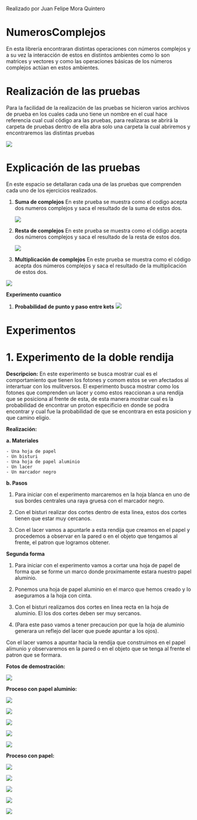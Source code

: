 Realizado por Juan Felipe Mora Quintero

# NumerosComplejos


En esta librería encontraran distintas operaciones con números complejos y a su vez la interacción de estos en distintos ambientes como lo son matrices y vectores y como las operaciones básicas de los números complejos actúan en estos ambientes.



# Realización de las pruebas

Para la facilidad de la realización de las pruebas se hicieron varios archivos de prueba en los cuales cada uno tiene un nombre en el cual hace referencia cual cual código ara las pruebas, para realizaras se abrirá la carpeta de pruebas  dentro de ella abra solo una carpeta la cual abriremos y encontraremos las distintas pruebas

![](Images/Imagen1.PNG)


# Explicación de las pruebas

En este espacio se detallaran cada una de las pruebas que comprenden cada uno de los ejercicios realizados.

 1. **Suma de complejos**
	  En este prueba se muestra como el codigo acepta dos numeros complejos y saca el resultado de la suma de estos dos.
    
	![](Images/Imagen2.PNG)

 2. **Resta de complejos**
	  En este prueba se muestra como el código acepta dos números complejos y saca el resultado de la resta de 					estos dos.
	  
	![](Images/Imagen3.PNG) 
	
 3.  **Multiplicación de complejos**
	En este prueba se muestra como el código acepta dos números complejos y saca el resultado de la multiplicación de estos dos.
	
![](Images/Imagen4.PNG) 
	
	
**Experimento cuantico**	
1. **Probabilidad de punto y paso entre kets**
![](Images/Imagen5.PNG) 
	
# **Experimentos**

# **1.	Experimento de la doble rendija**

**Descripcion:**
En este experimento se busca mostrar cual es el comportamiento que tienen los fotones y comom estos se ven afectados al interartuar con los mulitversos. El experimento busca mostrar como los fotones que comprenden un lacer y como estos reaccionan a una rendija que se posiciona al frente de esta, de esta manera mostrar cual es la probabilidad de encontrar un proton especificio en donde se podra encontrar y cual fue la probabilidad de que se encontrara en esta posicion y que camino eligio.

**Realización:**

**a. Materiales**

	- Una hoja de papel
	- Un bisturi
	- Una hoja de papel aluminio
	- Un lacer
	- Un marcador negro

**b. Pasos**

1. Para iniciar con el experimento marcaremos en la hoja blanca en uno de sus bordes centrales una raya gruesa con el marcador negro.
	
2. Con el bisturi realizar dos cortes dentro de esta linea, estos dos cortes tienen que estar muy cercanos.
	
3. Con el lacer vamos a apuntarle a esta rendija que creamos en el papel y procedemos a observar en la pared o en el objeto que tengamos al frente, el patron que logramos obtener.
	
**Segunda forma**
	
1. Para iniciar con el experimento vamos a cortar una hoja de papel de forma que se forme un marco donde proximamente estara nuestro papel aluminio.
	
2. Ponemos una hoja de papel aluminio en el marco que hemos creado y lo aseguramos a la hoja con cinta.
	
3. Con el bisturi realizamos dos cortes en linea recta en la hoja de aluminio. El los dos cortes deben ser muy sercanos.
	
4. (Para este paso vamos a tener precaucion por que la hoja de aluminio generara un reflejo del lacer que puede apuntar a los ojos).
	
Con el lacer vamos a apuntar hacia la rendija que construimos en el papel alimunio y observaremos en la pared o en el objeto que se tenga al frente el patron que se formara.
	
	

**Fotos de demostración:**

![](Images/experimentoRendijas/representacionLacer.jpg)


**Proceso con papel aluminio:**


 ![](Images/experimentoRendijas/representacionPapelAluminio1.jpg)


 ![](Images/experimentoRendijas/RepresentacionLacerAluminio1.jpg)


 ![](Images/experimentoRendijas/RepresentacionLacerAluminio2.jpg)


 ![](Images/experimentoRendijas/RepresentacionLacerAluminio3.jpg)


 ![](Images/experimentoRendijas/RepresentacionLacerAluminio4.jpg)


**Proceso con papel:**


![](Images/experimentoRendijas/representacionPapel.jpg)
 
 
![](Images/experimentoRendijas/RepresentacionLacerPapel1.jpg)


![](Images/experimentoRendijas/RepresentacionLacerPapel2.jpg)


![](Images/experimentoRendijas/RepresentacionLacerPapel3.jpg)


![](Images/experimentoRendijas/RepresentacionLacerPapel4.jpg)
